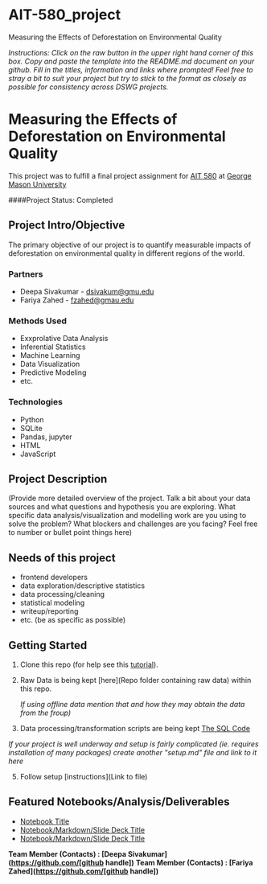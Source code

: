 # AIT-580_project
Measuring the Effects of Deforestation on Environmental Quality

*Instructions: Click on the raw button in the upper right hand corner of this box.  Copy and paste the template into the README.md document on your github.  Fill in the titles, information and links where prompted! Feel free to stray a bit to suit your project but try to stick to the format as closely as possible for consistency across DSWG projects.*

# Measuring the Effects of Deforestation on Environmental Quality
This project was to fulfill a final project assignment for [AIT 580](http://datascience.codeforsanfrancisco.org) at [George Mason University](https://volgenau.gmu.edu)

####Project Status: Completed

## Project Intro/Objective
The primary objective of our project is to quantify measurable impacts of deforestation on environmental quality in different regions of the world. 

### Partners
* Deepa Sivakumar - dsivakum@gmu.edu
* Fariya Zahed - fzahed@gmau.edu

### Methods Used
* Exxprolative Data Analysis
* Inferential Statistics
* Machine Learning
* Data Visualization
* Predictive Modeling
* etc.

### Technologies
* Python
* SQLite
* Pandas, jupyter
* HTML
* JavaScript


## Project Description
(Provide more detailed overview of the project.  Talk a bit about your data sources and what questions and hypothesis you are exploring. What specific data analysis/visualization and modelling work are you using to solve the problem? What blockers and challenges are you facing?  Feel free to number or bullet point things here)

## Needs of this project
- frontend developers
- data exploration/descriptive statistics
- data processing/cleaning
- statistical modeling
- writeup/reporting
- etc. (be as specific as possible)

## Getting Started

1. Clone this repo (for help see this [tutorial](https://help.github.com/articles/cloning-a-repository/)).
2. Raw Data is being kept [here](Repo folder containing raw data) within this repo.

    *If using offline data mention that and how they may obtain the data from the froup)*
    
3. Data processing/transformation scripts are being kept [The SQL Code](working.sql)


*If your project is well underway and setup is fairly complicated (ie. requires installation of many packages) create another "setup.md" file and link to it here*  

5. Follow setup [instructions](Link to file)

## Featured Notebooks/Analysis/Deliverables
* [Notebook Title](FinalProject_Team4.ipynb)
* [Notebook/Markdown/Slide Deck Title](link)
* [Notebook/Markdown/Slide Deck Title](link)


**Team Member (Contacts) : [Deepa Sivakumar](https://github.com/[github handle])**
**Team Member (Contacts) : [Fariya Zahed](https://github.com/[github handle])**

